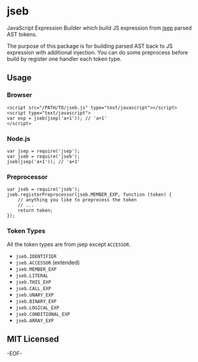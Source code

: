 jseb
==========

JavaScript Expression Builder which build JS expression from [jsep](http://jsep.from.so/) parsed AST tokens.

The purpose of this package is for building parsed AST back to JS expression with additional injection. You can do some preprocess before build by register one handler each token type.

Usage
----------

### Browser ###

    <script src="/PATH/TO/jseb.js" type="text/javascript"></script>
    <script type="text/javascript">
    var exp = jseb(jsep('a+1')); // 'a+1'
    </script>

### Node.js ###

    var jsep = require('jsep');
    var jseb = require('jseb');
    jseb(jsep('a+1')); // 'a+1'

### Preprocessor ###

    var jseb = require('jseb');
    jseb.registerPreprocessor(jseb.MEMBER_EXP, function (token) {
        // anything you like to preprocess the token
        // ...
        return token;
    });

### Token Types ###

All the token types are from jsep except `ACCESSOR`.

* `jseb.IDENTIFIER`
* `jseb.ACCESSOR` (extended)
* `jseb.MEMBER_EXP`
* `jseb.LITERAL`
* `jseb.THIS_EXP`
* `jseb.CALL_EXP`
* `jseb.UNARY_EXP`
* `jseb.BINARY_EXP`
* `jseb.LOGICAL_EXP`
* `jseb.CONDITIONAL_EXP`
* `jseb.ARRAY_EXP`

## MIT Licensed ##

-EOF-
